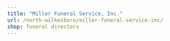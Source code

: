 ```yaml
---
title: "Miller Funeral Service, Inc."
url: /north-wilkesboro/miller-funeral-service-inc/
shop: funeral directors
---
```

